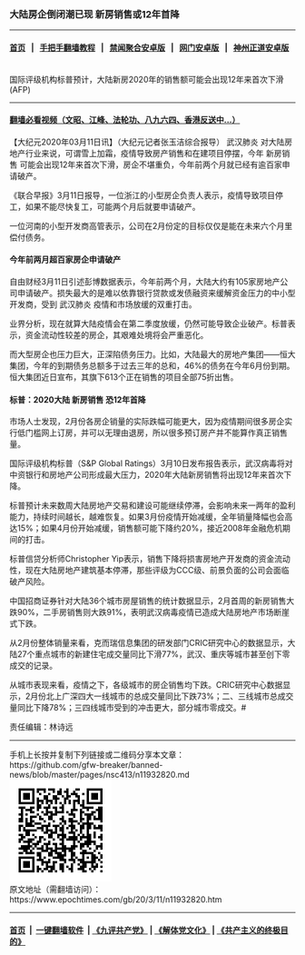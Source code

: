 ### 大陆房企倒闭潮已现 新房销售或12年首降
------------------------

#### [首页](https://github.com/gfw-breaker/banned-news/blob/master/README.md) &nbsp;&nbsp;|&nbsp;&nbsp; [手把手翻墙教程](https://github.com/gfw-breaker/guides/wiki) &nbsp;&nbsp;|&nbsp;&nbsp; [禁闻聚合安卓版](https://github.com/gfw-breaker/bn-android) &nbsp;&nbsp;|&nbsp;&nbsp; [网门安卓版](https://github.com/oGate2/oGate) &nbsp;&nbsp;|&nbsp;&nbsp; [神州正道安卓版](https://github.com/SzzdOgate/update) 



<div><img alt="" class="aligncenter wp-post-image" src="https://i.epochtimes.com/assets/uploads/2018/10/63d46a0c2aa1423f8fa23cdd1f1ae8eb-600x400.jpg"/>
<div class="red16 caption">
 国际评级机构标普预计，大陆新房2020年的销售额可能会出现12年来首次下滑 (AFP)
</div>
</div><hr/>

#### [翻墙必看视频（文昭、江峰、法轮功、八九六四、香港反送中...）](https://github.com/gfw-breaker/banned-news/blob/master/pages/link3.md)

<div><p>
 【大纪元2020年03月11日讯】（大纪元记者张玉洁综合报导）
 <ok href="https://www.epochtimes.com/gb/tag/%E6%AD%A6%E6%B1%89%E8%82%BA%E7%82%8E.html">
  武汉肺炎
 </ok>
 对大陆房地产行业来说，可谓雪上加霜，疫情导致房产销售和在建项目停摆，今年
 <ok href="https://www.epochtimes.com/gb/tag/%E6%96%B0%E6%88%BF%E9%94%80%E5%94%AE.html">
  新房销售
 </ok>
 可能会出现12年来首次下滑，房企不堪重负，今年前两个月就已经有逾百家申请破产。
</p>
<p>
 《联合早报》3月11日报导，一位浙江的小型房企负责人表示，疫情导致项目停工，如果不能尽快复工，可能两个月后就要申请破产。
</p>
<p>
 一位河南的小型开发商高管表示，公司在2月份定的目标仅仅是能在未来六个月里偿付债务。
</p>
<h4>
 今年前两月超百家房企申请破产
</h4>
<p>
 自由财经3月11日引述彭博数据表示，今年前两个月，大陆大约有105家房地产公司申请破产。损失最大的是难以依靠银行贷款或发债融资来缓解资金压力的中小型开发商，受到
 <ok href="https://www.epochtimes.com/gb/tag/%E6%AD%A6%E6%B1%89%E8%82%BA%E7%82%8E.html">
  武汉肺炎
 </ok>
 疫情和市场放缓的双重打击。
</p>
<p>
 业界分析，现在就算大陆疫情会在第二季度放缓，仍然可能导致企业破产。标普表示，资金流动性较差的房企，其艰难处境将会严重恶化。
</p>
<p>
 而大型房企也压力巨大，正深陷债务压力。比如，大陆最大的房地产集团——恒大集团，今年的到期债务总额多于过去三年的总和，46%的债务在今年6月份到期。恒大集团近日宣布，其旗下613个正在销售的项目全部75折出售。
</p>
<h4>
 标普：2020大陆
 <ok href="https://www.epochtimes.com/gb/tag/%E6%96%B0%E6%88%BF%E9%94%80%E5%94%AE.html">
  新房销售
 </ok>
 恐12年首降
</h4>
<p>
 市场人士发现，2月份各房企销量的实际跌幅可能更大，因为疫情期间很多房企实行低门槛网上订房，并可以无理由退房，所以很多预订房产并不能算作真正销售量。
</p>
<p>
 国际评级机构标普（S&amp;P Global Ratings）3月10日发布报告表示，武汉病毒将对中资银行和房地产公司形成最大压力，2020年大陆新房销售将出现12年来首次下降。
</p>
<p>
 标普预计未来数周大陆房地产交易和建设可能继续停滞，会影响未来一两年的盈利能力，持续时间越长，越难恢复。如果3月份疫情开始减缓，全年销量降幅也会高达15%；如果4月份开始减缓，销售额可能下降约20%，接近2008年金融危机期间的打击。
</p>
<p>
 标普信贷分析师Christopher Yip表示，销售下降将损害房地产开发商的资金流动性，现在大陆房地产建筑基本停滞，那些评级为CCC级、前景负面的公司会面临破产风险。
</p>
<p>
 中国招商证券针对大陆36个城市房屋销售的统计数据显示，2月首周的新房销售大跌90%，二手房销售则大跌91%，表明武汉病毒疫情已造成大陆房地产市场断崖式下跌。
</p>
<p>
 从2月份整体销量来看，克而瑞信息集团的研发部门CRIC研究中心的数据显示，大陆27个重点城市的新建住宅成交量同比下滑77%，武汉、重庆等城市甚至创下零成交的记录。
</p>
<p>
 从城市表现来看，疫情之下，各级城市的房企销售均下跌。CRIC研究中心数据显示，2月份北上广深四大一线城市的总成交量同比下跌73%；二、三线城市总成交量同比下降78%；三四线城市受到的冲击更大，部分城市零成交。#
</p>
<p>
 责任编辑：林诗远
</p>
</div>
<hr/>
手机上长按并复制下列链接或二维码分享本文章：<br/>
https://github.com/gfw-breaker/banned-news/blob/master/pages/nsc413/n11932820.md <br/>
<a href='https://github.com/gfw-breaker/banned-news/blob/master/pages/nsc413/n11932820.md'><img src='https://github.com/gfw-breaker/banned-news/blob/master/pages/nsc413/n11932820.md.png'/></a> <br/>
原文地址（需翻墙访问）：https://www.epochtimes.com/gb/20/3/11/n11932820.htm


------------------------
#### [首页](https://github.com/gfw-breaker/banned-news/blob/master/README.md) &nbsp;|&nbsp; [一键翻墙软件](https://github.com/gfw-breaker/nogfw/blob/master/README.md) &nbsp;| [《九评共产党》](https://github.com/gfw-breaker/9ping.md/blob/master/README.md#九评之一评共产党是什么) | [《解体党文化》](https://github.com/gfw-breaker/jtdwh.md/blob/master/README.md) | [《共产主义的终极目的》](https://github.com/gfw-breaker/gczydzjmd.md/blob/master/README.md)


<img src='http://gfw-breaker.win/banned-news/pages/nsc413/n11932820.md' width='0px' height='0px'/>